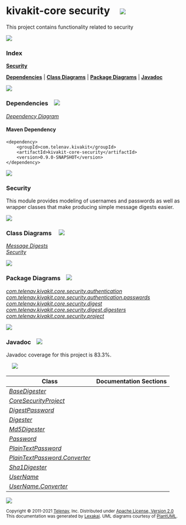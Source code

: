 # kivakit-core security &nbsp;&nbsp; <img src="https://www.kivakit.org/images/lock-40.png" srcset="https://www.kivakit.org/images/lock-40-2x.png 2x"/>

This project contains functionality related to security

<img src="https://www.kivakit.org/images/horizontal-line-512.png" srcset="https://www.kivakit.org/images/horizontal-line-512-2x.png 2x"/>

### Index

[**Security**](#security)  

[**Dependencies**](#dependencies) | [**Class Diagrams**](#class-diagrams) | [**Package Diagrams**](#package-diagrams) | [**Javadoc**](#javadoc)

<img src="https://www.kivakit.org/images/horizontal-line-512.png" srcset="https://www.kivakit.org/images/horizontal-line-512-2x.png 2x"/>

### Dependencies <a name="dependencies"></a> &nbsp;&nbsp; <img src="https://www.kivakit.org/images/dependencies-32.png" srcset="https://www.kivakit.org/images/dependencies-32-2x.png 2x"/>

[*Dependency Diagram*](https://www.kivakit.org/lexakai/kivakit/kivakit-core/security/documentation/diagrams/dependencies.svg)

#### Maven Dependency

    <dependency>
        <groupId>com.telenav.kivakit</groupId>
        <artifactId>kivakit-core-security</artifactId>
        <version>0.9.0-SNAPSHOT</version>
    </dependency>


<img src="https://www.kivakit.org/images/horizontal-line-128.png" srcset="https://www.kivakit.org/images/horizontal-line-128-2x.png 2x"/>

[//]: # (start-user-text)

### Security <a name = "security"></a>

This module provides modeling of usernames and passwords as well as wrapper classes that make
producing simple message digests easier.

[//]: # (end-user-text)

<img src="https://www.kivakit.org/images/horizontal-line-128.png" srcset="https://www.kivakit.org/images/horizontal-line-128-2x.png 2x"/>

### Class Diagrams <a name="class-diagrams"></a> &nbsp; &nbsp; <img src="https://www.kivakit.org/images/diagram-40.png" srcset="https://www.kivakit.org/images/diagram-40-2x.png 2x"/>

[*Message Digests*](https://www.kivakit.org/lexakai/kivakit/kivakit-core/security/documentation/diagrams/diagram-security-digest.svg)  
[*Security*](https://www.kivakit.org/lexakai/kivakit/kivakit-core/security/documentation/diagrams/diagram-security.svg)

<img src="https://www.kivakit.org/images/horizontal-line-128.png" srcset="https://www.kivakit.org/images/horizontal-line-128-2x.png 2x"/>

### Package Diagrams <a name="package-diagrams"></a> &nbsp;&nbsp; <img src="https://www.kivakit.org/images/box-32.png" srcset="https://www.kivakit.org/images/box-32-2x.png 2x"/>

[*com.telenav.kivakit.core.security.authentication*](https://www.kivakit.org/lexakai/kivakit/kivakit-core/security/documentation/diagrams/com.telenav.kivakit.core.security.authentication.svg)  
[*com.telenav.kivakit.core.security.authentication.passwords*](https://www.kivakit.org/lexakai/kivakit/kivakit-core/security/documentation/diagrams/com.telenav.kivakit.core.security.authentication.passwords.svg)  
[*com.telenav.kivakit.core.security.digest*](https://www.kivakit.org/lexakai/kivakit/kivakit-core/security/documentation/diagrams/com.telenav.kivakit.core.security.digest.svg)  
[*com.telenav.kivakit.core.security.digest.digesters*](https://www.kivakit.org/lexakai/kivakit/kivakit-core/security/documentation/diagrams/com.telenav.kivakit.core.security.digest.digesters.svg)  
[*com.telenav.kivakit.core.security.project*](https://www.kivakit.org/lexakai/kivakit/kivakit-core/security/documentation/diagrams/com.telenav.kivakit.core.security.project.svg)

<img src="https://www.kivakit.org/images/horizontal-line-128.png" srcset="https://www.kivakit.org/images/horizontal-line-128-2x.png 2x"/>

### Javadoc <a name="javadoc"></a> &nbsp;&nbsp; <img src="https://www.kivakit.org/images/books-32.png" srcset="https://www.kivakit.org/images/books-32-2x.png 2x"/>

Javadoc coverage for this project is 83.3%.  
  
&nbsp; &nbsp;  ![](https://www.kivakit.org/images/meter-80-12.png)



| Class | Documentation Sections |
|---|---|
| [*BaseDigester*](https://www.kivakit.org/javadoc/kivakit/kivakit.core.security/com/telenav/kivakit/core/security/digest/BaseDigester.html) |  |  
| [*CoreSecurityProject*](https://www.kivakit.org/javadoc/kivakit/kivakit.core.security/com/telenav/kivakit/core/security/project/CoreSecurityProject.html) |  |  
| [*DigestPassword*](https://www.kivakit.org/javadoc/kivakit/kivakit.core.security/com/telenav/kivakit/core/security/authentication/passwords/DigestPassword.html) |  |  
| [*Digester*](https://www.kivakit.org/javadoc/kivakit/kivakit.core.security/com/telenav/kivakit/core/security/digest/Digester.html) |  |  
| [*Md5Digester*](https://www.kivakit.org/javadoc/kivakit/kivakit.core.security/com/telenav/kivakit/core/security/digest/digesters/Md5Digester.html) |  |  
| [*Password*](https://www.kivakit.org/javadoc/kivakit/kivakit.core.security/com/telenav/kivakit/core/security/authentication/Password.html) |  |  
| [*PlainTextPassword*](https://www.kivakit.org/javadoc/kivakit/kivakit.core.security/com/telenav/kivakit/core/security/authentication/passwords/PlainTextPassword.html) |  |  
| [*PlainTextPassword.Converter*](https://www.kivakit.org/javadoc/kivakit/kivakit.core.security/com/telenav/kivakit/core/security/authentication/passwords/PlainTextPassword.Converter.html) |  |  
| [*Sha1Digester*](https://www.kivakit.org/javadoc/kivakit/kivakit.core.security/com/telenav/kivakit/core/security/digest/digesters/Sha1Digester.html) |  |  
| [*UserName*](https://www.kivakit.org/javadoc/kivakit/kivakit.core.security/com/telenav/kivakit/core/security/authentication/UserName.html) |  |  
| [*UserName.Converter*](https://www.kivakit.org/javadoc/kivakit/kivakit.core.security/com/telenav/kivakit/core/security/authentication/UserName.Converter.html) |  |  

[//]: # (start-user-text)



[//]: # (end-user-text)

<img src="https://www.kivakit.org/images/horizontal-line-512.png" srcset="https://www.kivakit.org/images/horizontal-line-512-2x.png 2x"/>

<sub>Copyright &#169; 2011-2021 [Telenav](http://telenav.com), Inc. Distributed under [Apache License, Version 2.0](LICENSE)</sub>  
<sub>This documentation was generated by [Lexakai](https://github.com/Telenav/lexakai). UML diagrams courtesy
of [PlantUML](http://plantuml.com).</sub>

